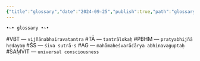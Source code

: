 ```yaml
---
{"title":"glossary","date":"2024-09-25","publish":true,"path":"glossary.md","permalink":"/glossary/","PassFrontmatter":true}
---
```


<span class="center-text">`•~• glossary •~•`</span>

#VBT — `vijñānabhairavatantra`
#TĀ — `tantrālokaḥ`
#PBHM — `pratyabhijñā hṛdayaṃ`
#ŚS — `śiva sutrā-s`
#AG — `mahāmaheśvarāćārya abhinavaguptaḥ`
#SAṂVIT — `universal consciousness`

